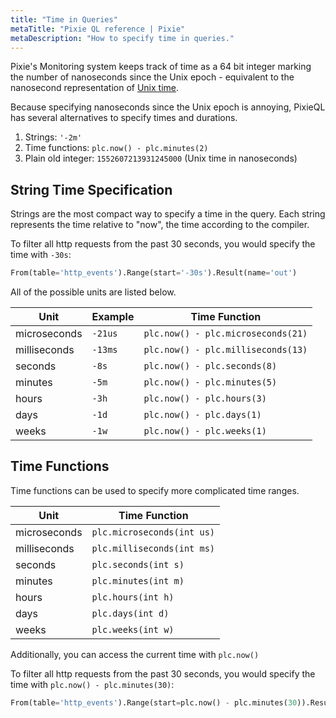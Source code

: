 ```yaml
---
title: "Time in Queries"
metaTitle: "Pixie QL reference | Pixie"
metaDescription: "How to specify time in queries."
---
```


Pixie's Monitoring system keeps track of time as a 64 bit integer marking the number of nanoseconds since the Unix epoch - equivalent to the nanosecond representation of [Unix time](https://en.wikipedia.org/wiki/Unix_time). 

Because specifying nanoseconds since the Unix epoch is annoying, PixieQL has several alternatives to specify times and durations. 

1. Strings: `'-2m'`
2. Time functions: `plc.now() - plc.minutes(2)`
3. Plain old integer: `1552607213931245000` (Unix time in nanoseconds)




## String Time Specification

Strings are the most compact way to specify a time in the query.  Each string represents the time relative to "now", the time according to the compiler.

To filter all http requests from the past 30 seconds, you would specify the time with `-30s`:
```python
From(table='http_events').Range(start='-30s').Result(name='out')
```


All of the possible units are listed below.

| Unit         | Example | Time Function                      |
| ------------ | ------- | ---------------------------------- |
| microseconds | `-21us` | `plc.now() - plc.microseconds(21)` |
| milliseconds | `-13ms` | `plc.now() - plc.milliseconds(13)` |
| seconds      | `-8s`   | `plc.now() - plc.seconds(8)`       |
| minutes      | `-5m`   | `plc.now() - plc.minutes(5)`       |
| hours        | `-3h`   | `plc.now() - plc.hours(3)`         |
| days         | `-1d`   | `plc.now() - plc.days(1)`          |
| weeks        | `-1w`   | `plc.now() - plc.weeks(1)`         |


## Time Functions
Time functions can be used to specify more complicated time ranges. 

| Unit         | Time Function              |
| ------------ | -------------------------- |
| microseconds | `plc.microseconds(int us)` |
| milliseconds | `plc.milliseconds(int ms)` |
| seconds      | `plc.seconds(int s)`       |
| minutes      | `plc.minutes(int m)`       |
| hours        | `plc.hours(int h)`         |
| days         | `plc.days(int d)`          |
| weeks        | `plc.weeks(int w)`         |

Additionally, you can access the current time with `plc.now()`


To filter all http requests from the past 30 seconds, you would specify the time with `plc.now() - plc.minutes(30)`:
```python
From(table='http_events').Range(start=plc.now() - plc.minutes(30)).Result(name='out')
```